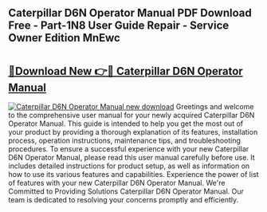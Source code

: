 ## Caterpillar D6N Operator Manual PDF Download Free - Part-1N8 User Guide Repair - Service Owner Edition MnEwc

# <h2><a href="http://bc55748.oget.top/?id=Caterpillar+D6N+Operator+Manual">🔗Download New 👉🔴 Caterpillar D6N Operator Manual</a></h2>

[![Caterpillar D6N Operator Manual new download](https://i.imgur.com/5g1atiW.png)](http://bc55748.oget.top/?id=Caterpillar+D6N+Operator+Manual)
Greetings and welcome to the comprehensive user manual for your newly acquired Caterpillar D6N Operator Manual. This guide is intended to help you get the most out of your product by providing a thorough explanation of its features, installation process, operation instructions, maintenance tips, and troubleshooting procedures. To ensure a successful experience with your new Caterpillar D6N Operator Manual, please read this user manual carefully before use. It includes detailed instructions for product setup, as well as information on how to use its various features and capabilities. Experience the power of list of features with your new Caterpillar D6N Operator Manual. We're Committed to Providing Solutions Caterpillar D6N Operator Manual. Our team is dedicated to resolving your concerns promptly and efficiently.
